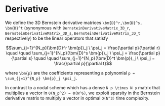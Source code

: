 # Derivative

We define the 3D Bernstein derivative matrices ``\bm{D}^r,\bm{D}^s, \bm{D}^t`` (synonymous with `BernsteinDerivativeMatrix_3D_r`, `BernsteinDerivativeMatrix_3D_s`, `BernsteinDerivativeMatrix_3D_t` respectively) to be the linear operators that satisfy

```math
\sum_{j=1}^{N_p}(\bm{D}^r \bm{p})_j \ \psi_j = \frac{\partial p}{\partial r} \quad \quad \sum_{j=1}^{N_p}(\bm{D}^s \bm{p})_j \ \psi_j = \frac{\partial p}{\partial s} \quad \quad \sum_{j=1}^{N_p}(\bm{D}^t \bm{p})_j \ \psi_j = \frac{\partial p}{\partial t}
```

where ``\bm{p}`` are the coefficients representing a polynomial ``p = \sum_{j=1}^{N_p} \bm{p}_j \psi_j``.

In contrast to a nodal scheme which has a dense ``N_p \times N_p`` matrix that multiplies a vector in ``O(N_p^2) = O(N^6)``, we exploit sparsity in the Bernstein derivative matrix to multiply a vector in optimal ``O(N^3)`` time complexity.